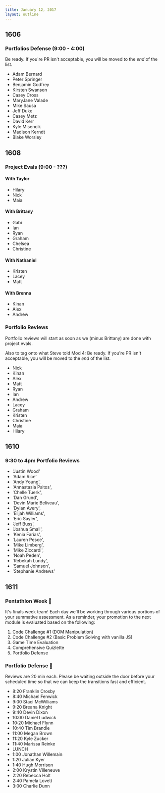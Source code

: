 ```yaml
---
title: January 12, 2017
layout: outline
---
```


## 1606

### Portfolios Defense (9:00 - 4:00)

Be ready. If you're PR isn't acceptable, you will be moved to the _end_ of the list.

- Adam Bernard
- Peter Springer
- Benjamin Godfrey
- Kirsten Swanson
- Casey Cross
- MaryJane Valade
- Mike Sausa
- Jeff Duke
- Casey Metz
- David Kerr
- Kyle Misencik
- Madison Kerndt
- Blake Worsley

## 1608

### Project Evals (9:00 - ???)

#### With Taylor
- Hilary  
- Nick  
- Maia  

#### With Brittany
- Gabi  
- Ian  
- Ryan  
- Graham  
- Chelsea  
- Christine  

#### With Nathaniel
- Kristen  
- Lacey  
- Matt  

#### With Brenna
- Kinan  
- Alex  
- Andrew  

### Portfolio Reviews

Portfolio reviews will start as soon as we (minus Brittany) are done with project evals.  

Also to tag onto what Steve told Mod 4:
Be ready. If you're PR isn't acceptable, you will be moved to the _end_ of the list.  

- Nick  
- Kinan  
- Alex  
- Matt  
- Ryan  
- Ian  
- Andrew  
- Lacey  
- Graham  
- Kristen  
- Christine  
- Maia  
- Hilary  

## 1610

### 9:30 to 4pm Portfolio Reviews

* 'Justin Wood'
* 'Adam Rice'
* 'Andy Young',
* 'Annastasia Psitos',
* 'Chelle Tuerk',
* 'Dan Grund',
* 'Devin Marie Beliveau',
* 'Dylan Avery',
* 'Elijah Williams',
* 'Eric Sayler',
* 'Jeff Buss',
* 'Joshua Small',
* 'Kenia Farias',
* 'Lauren Pesce',
* 'Mike Limberg',
* 'Mike Ziccardi',
* 'Noah Peden',
* 'Rebekah Lundy',
* 'Samuel Johnson',
* 'Stephanie Andrews'

## 1611

### Pentathlon Week :space_invader:
It's finals week team! Each day we'll be working through various portions of your summative assessment. As a reminder, your promotion to the next module is evaluated based on the following:

1. Code Challenge #1 (DOM Manipulation)
2. Code Challenge #2 (Basic Problem Solving with vanilla JS)
3. Game Time Evaluation
4. Comprehensive Quizlette
5. Portfolio Defense

### Portfolio Defense :muscle:
Reviews are 20 min each. Please be waiting outside the door before your scheduled time so that we can keep the transitions fast and efficient.

- 8:20 Franklin Crosby
- 8:40 Michael Fenwick
- 9:00 Staci McWilliams
- 9:20 Breana Knight
- 9:40 Devin Dixon
- 10:00 Daniel Ludwick
- 10:20 Michael Flynn
- 10:40 Tim Brandle
- 11:00 Megan Brown
- 11:20 Kyle Zucker
- 11:40 Marissa Reinke
- LUNCH
- 1:00 Jonathan Willemain
- 1:20 Julian Kyer
- 1:40 Hugh Morrison
- 2:00 Krystin Villeneuve
- 2:20 Rebecca Holt
- 2:40 Pamela Lovett
- 3:00 Charlie Dunn

